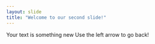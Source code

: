 ```yaml
---
layout: slide
title: "Welcome to our second slide!"
---
```

Your text is something new 
Use the left arrow to go back!